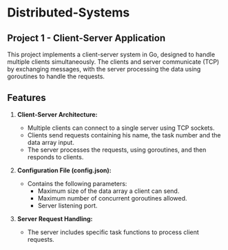 # Distributed-Systems

## Project 1 - Client-Server Application

This project implements a client-server system in Go, designed to handle multiple clients simultaneously. The clients and server communicate (TCP) by exchanging messages, with the server processing the data using goroutines to handle the requests.

## Features
1. **Client-Server Architecture:**
   - Multiple clients can connect to a single server using TCP sockets.
   - Clients send requests containing his name, the task number and the data array input.
   - The server processes the requests, using goroutines, and then responds to clients.

2. **Configuration File (config.json):**
   - Contains the following parameters:
     - Maximum size of the data array a client can send.
     - Maximum number of concurrent goroutines allowed.
     - Server listening port.

3. **Server Request Handling:**
   - The server includes specific task functions to process client requests.
